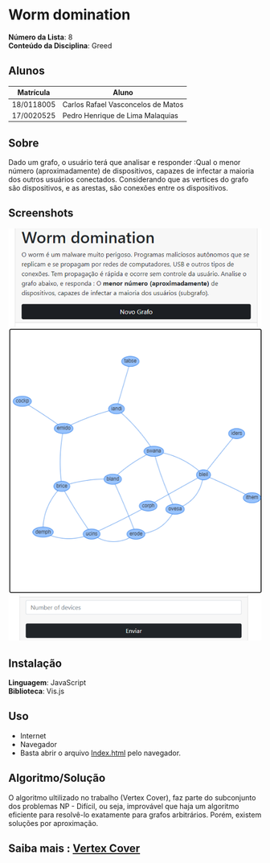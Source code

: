 # Worm domination

**Número da Lista**: 8<br>
**Conteúdo da Disciplina**: Greed<br>

## Alunos
|Matrícula | Aluno |
| -- | -- |
| 18/0118005	  |  Carlos Rafael Vasconcelos de Matos |
| 17/0020525  |  Pedro Henrique de Lima Malaquias |

## Sobre 
Dado um grafo, o usuário terá que analisar e responder :Qual o menor número (aproximadamente) de dispositivos, capazes de infectar a maioria dos outros usuários conectados. Considerando que as vertices do grafo são dispositivos, e as arestas, são conexões entre os dispositivos. 

## Screenshots
![](src/images/explicacao.png)
![](src/images/graphvisualization.png)
![](src/images/numberOfDevices.png)

## Instalação 
**Linguagem**: JavaScript<br>
**Biblioteca**: Vis.js<br>

## Uso 
* Internet
* Navegador
* Basta abrir o arquivo [Index.html](src/views/index.html) pelo navegador.
## Algoritmo/Solução 

O algoritmo ultilizado no trabalho (Vertex Cover), faz parte do subconjunto dos problemas NP - Difícil, ou seja, improvável que haja um algoritmo eficiente para resolvê-lo exatamente para grafos arbitrários. Porém, existem soluções por aproximação. 

## Saiba mais : [Vertex Cover](https://en.wikipedia.org/wiki/Vertex_cover)




